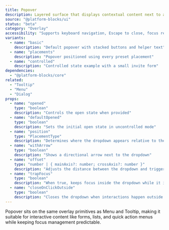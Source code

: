 ```yaml
---
title: Popover
description: Layered surface that displays contextual content next to a trigger without blocking the rest of the UI.
source: "@platform-blocks/ui"
status: "beta"
category: "Overlay"
accessibility: "Supports keyboard navigation, Escape to close, focus return, and optional focus trapping"
variants:
  - name: "basic"
    description: "Default popover with stacked buttons and helper text"
  - name: "placements"
    description: "Popover positioned using every preset placement"
  - name: "controlled"
    description: "Controlled state example with a small invite form"
dependencies:
  - "@platform-blocks/core"
related:
  - "Tooltip"
  - "Menu"
  - "Dialog"
props:
  - name: "opened"
    type: "boolean"
    description: "Controls the open state when provided"
  - name: "defaultOpened"
    type: "boolean"
    description: "Sets the initial open state in uncontrolled mode"
  - name: "position"
    type: "PlacementType"
    description: "Determines where the dropdown appears relative to the target"
  - name: "withArrow"
    type: "boolean"
    description: "Shows a directional arrow next to the dropdown"
  - name: "offset"
    type: "number | { mainAxis?: number; crossAxis?: number }"
    description: "Adjusts the distance between the dropdown and trigger"
  - name: "trapFocus"
    type: "boolean"
    description: "When true, keeps focus inside the dropdown while it is open"
  - name: "closeOnClickOutside"
    type: "boolean"
    description: "Closes the dropdown when interactions happen outside of it"
---
```


Popover sits on the same overlay primitives as Menu and Tooltip, making it suitable for interactive content like forms, lists, and quick action menus while keeping focus management predictable.
